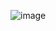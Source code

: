 ![image](https://user-images.githubusercontent.com/87777854/231897381-4490549c-5b51-4b5c-8995-e61309eb1716.png)
